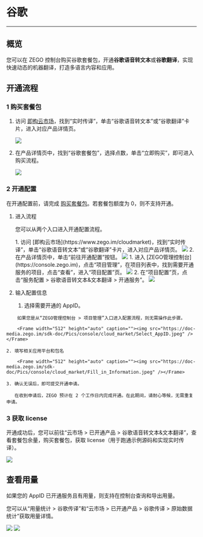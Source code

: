 # 谷歌

- - -

## 概览

您可以在 ZEGO 控制台购买谷歌套餐包，开通**谷歌语音转文本**或**谷歌翻译**，实现快速动态的机器翻译，打造多语言内容和应用。


## 开通流程

<a id="purchase"></a>

### 1 购买套餐包

1. 访问 [即构云市场](https://www.zego.im/cloudmarket)，找到“实时传译”，单击“谷歌语音转文本”或“谷歌翻译”卡片，进入对应产品详情页。

    <Frame width="512" height="auto" caption=""><img src="https://doc-media.zego.im/sdk-doc/Pics/console/cloud_market/Translation_Products.jpeg" /></Frame>

2. 在产品详情页中，找到“谷歌套餐包”，选择点数，单击“立即购买”，即可进入购买流程。

    <Frame width="512" height="auto" caption=""><img src="https://doc-media.zego.im/sdk-doc/Pics/console/cloud_market/Purchase.jpeg" /></Frame>


### 2 开通配置

<Warning title="注意">


在开通配置前，请完成 <a href="#purchase">购买套餐包</a>。若套餐包额度为 0，则不支持开通。

</Warning>



1. 进入流程

    您可以从两个入口进入开通配置流程。

    <Tabs>
    <Tab title="入口 1">
    1. 访问 [即构云市场](https://www.zego.im/cloudmarket)，找到“实时传译”，单击“谷歌语音转文本”或“谷歌翻译”卡片，进入对应产品详情页。
    <Frame width="512" height="auto" caption=""><img src="https://doc-media.zego.im/sdk-doc/Pics/console/cloud_market/Translation_Products.jpeg" /></Frame>
    2. 在产品详情页中，单击“前往开通配置”按钮。
    <Frame width="512" height="auto" caption=""><img src="https://doc-media.zego.im/sdk-doc/Pics/console/cloud_market/subscription.jpeg" /></Frame>
    </Tab>
    <Tab title="入口 2">
    1. 进入 [ZEGO管理控制台](https://console.zego.im)，点击“项目管理”，在项目列表中，找到需要开通服务的项目，点击“查看”，进入“项目配置”页。
    <Frame width="512" height="auto" caption=""><img src="https://doc-media.zego.im/sdk-doc/Pics/console/cloud_market/Project_Details.jpeg" /></Frame>
    2. 在“项目配置”页，点击“服务配置 > 谷歌语音转文本&文本翻译 > 开通服务”。
    <Frame width="512" height="auto" caption=""><img src="https://doc-media.zego.im/sdk-doc/Pics/console/cloud_market/Project_Config.jpeg" /></Frame>
    </Tab>
    </Tabs>

2. 输入配置信息

    1. 选择需要开通的 AppID。

<Note title="说明">


        如果您是从“ZEGO管理控制台 > 项目管理”入口进入配置流程，则无需操作此步骤。

</Note>


        <Frame width="512" height="auto" caption=""><img src="https://doc-media.zego.im/sdk-doc/Pics/console/cloud_market/Select_AppID.jpeg" /></Frame>

    2. 填写相关应用平台和包名

        <Frame width="512" height="auto" caption=""><img src="https://doc-media.zego.im/sdk-doc/Pics/console/cloud_market/Fill_in_Information.jpeg" /></Frame>

    3. 确认无误后，即可提交开通申请。

       在收到申请后，ZEGO 预计在 2 个工作日内完成开通。在此期间，请耐心等候，无需重复申请。

### 3 获取 license

开通成功后，您可以前往“云市场 > 已开通产品 > 谷歌语音转文本&文本翻译”，查看套餐包余量，购买套餐包，获取 license（用于跑通示例源码和实现实时传译）。

<Frame width="512" height="auto" caption=""><img src="https://doc-media.zego.im/sdk-doc/Pics/console/cloud_market/Service_Details.jpeg" /></Frame>


## 查看用量

如果您的 AppID 已开通服务且有用量，则支持在控制台查询和导出用量。

您可以从“用量统计 > 谷歌传译”和“云市场 > 已开通产品 > 谷歌传译 > 原始数据统计”获取用量详情。

<Frame width="512" height="auto" caption=""><img src="https://doc-media.zego.im/sdk-doc/Pics/console/cloud_market/Usage_Stat.png" /></Frame>

<Frame width="512" height="auto" caption=""><img src="https://doc-media.zego.im/sdk-doc/Pics/console/cloud_market/Original_Stat.png" /></Frame>
